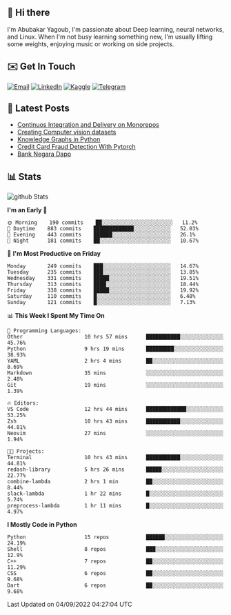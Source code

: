 ## 👋 Hi there

I'm Abubakar Yagoub, I'm passionate about Deep learning, neural networks, and
Linux. When I'm not busy learning something new, I'm usually lifting some
weights, enjoying music or working on side projects.

## ✉️ Get In Touch

[![Email](https://img.shields.io/badge/Email-f1f1f1?style=for-the-badge&logo=gmail&logoColor=0f111a)](mailto:git@blacksuan19.dev)
[![LinkedIn](https://img.shields.io/badge/LinkedIn-0077B5?style=for-the-badge&logo=linkedin&logoColor=white)](https://www.linkedin.com/in/blacksuan19/)
[![Kaggle](https://img.shields.io/badge/Kaggle-5acfff?style=for-the-badge&logo=kaggle&logoColor=white)](http://kaggle.com/abubakaryagob/)
[![Telegram](https://img.shields.io/badge/Telegram-2CA5E0?style=for-the-badge&logo=telegram&logoColor=white)](https://t.me/blacksuan19)

## 📩 Latest Posts

<!-- BLOG-POST-LIST:START -->
- [Continuos Integration and Delivery on Monorepos](http://blacksuan19.dev/blog/github-actions-monorepos/)
- [Creating Computer vision datasets](http://blacksuan19.dev/blog/creating-datasets/)
- [Knowledge Graphs in Python](http://blacksuan19.dev/projects/Knowledge_Graphs/)
- [Credit Card Fraud Detection With Pytorch](http://blacksuan19.dev/projects/credit-card-fraud-detection-with-pytorch/)
- [Bank Negara Dapp](http://blacksuan19.dev/projects/bank-negara/)
<!-- BLOG-POST-LIST:END -->

## 📊 Stats

![github Stats](https://github-readme-stats.vercel.app/api?username=blacksuan19&theme=github_dark&show_icons=true&count_private=true&custom_title=Github%20Stats&hide_border=true)

<!--START_SECTION:waka-->
**I'm an Early 🐤** 

```text
🌞 Morning    190 commits    ██░░░░░░░░░░░░░░░░░░░░░░░   11.2% 
🌆 Daytime    883 commits    █████████████░░░░░░░░░░░░   52.03% 
🌃 Evening    443 commits    ██████░░░░░░░░░░░░░░░░░░░   26.1% 
🌙 Night      181 commits    ██░░░░░░░░░░░░░░░░░░░░░░░   10.67%

```
📅 **I'm Most Productive on Friday** 

```text
Monday       249 commits    ███░░░░░░░░░░░░░░░░░░░░░░   14.67% 
Tuesday      235 commits    ███░░░░░░░░░░░░░░░░░░░░░░   13.85% 
Wednesday    331 commits    █████░░░░░░░░░░░░░░░░░░░░   19.51% 
Thursday     313 commits    ████░░░░░░░░░░░░░░░░░░░░░   18.44% 
Friday       338 commits    █████░░░░░░░░░░░░░░░░░░░░   19.92% 
Saturday     110 commits    █░░░░░░░░░░░░░░░░░░░░░░░░   6.48% 
Sunday       121 commits    █░░░░░░░░░░░░░░░░░░░░░░░░   7.13%

```


📊 **This Week I Spent My Time On** 

```text
💬 Programming Languages: 
Other                    10 hrs 57 mins      ███████████░░░░░░░░░░░░░░   45.76% 
Python                   9 hrs 19 mins       █████████░░░░░░░░░░░░░░░░   38.93% 
YAML                     2 hrs 4 mins        ██░░░░░░░░░░░░░░░░░░░░░░░   8.69% 
Markdown                 35 mins             ░░░░░░░░░░░░░░░░░░░░░░░░░   2.48% 
Git                      19 mins             ░░░░░░░░░░░░░░░░░░░░░░░░░   1.39%

🔥 Editors: 
VS Code                  12 hrs 44 mins      █████████████░░░░░░░░░░░░   53.25% 
Zsh                      10 hrs 43 mins      ███████████░░░░░░░░░░░░░░   44.81% 
Neovim                   27 mins             ░░░░░░░░░░░░░░░░░░░░░░░░░   1.94%

🐱‍💻 Projects: 
Terminal                 10 hrs 43 mins      ███████████░░░░░░░░░░░░░░   44.81% 
redash-library           5 hrs 26 mins       █████░░░░░░░░░░░░░░░░░░░░   22.77% 
combine-lambda           2 hrs 1 min         ██░░░░░░░░░░░░░░░░░░░░░░░   8.44% 
slack-lambda             1 hr 22 mins        █░░░░░░░░░░░░░░░░░░░░░░░░   5.74% 
preprocess-lambda        1 hr 11 mins        █░░░░░░░░░░░░░░░░░░░░░░░░   4.97%

```

**I Mostly Code in Python** 

```text
Python                   15 repos            ██████░░░░░░░░░░░░░░░░░░░   24.19% 
Shell                    8 repos             ███░░░░░░░░░░░░░░░░░░░░░░   12.9% 
C++                      7 repos             ██░░░░░░░░░░░░░░░░░░░░░░░   11.29% 
CSS                      6 repos             ██░░░░░░░░░░░░░░░░░░░░░░░   9.68% 
Dart                     6 repos             ██░░░░░░░░░░░░░░░░░░░░░░░   9.68%

```



 Last Updated on 04/09/2022 04:27:04 UTC
<!--END_SECTION:waka-->
